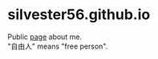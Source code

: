 # silvester56.github.io

Public [page](http://silvester56.github.io) about me.  
"自由人" means "free person".
